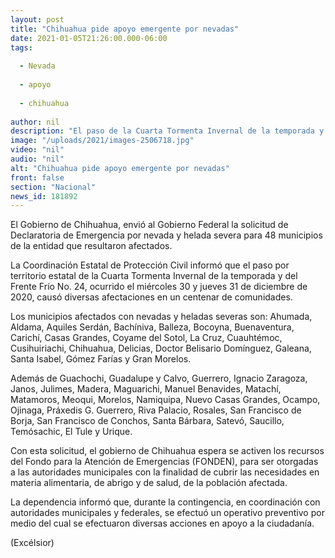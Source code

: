 ```yaml
---
layout: post
title: "Chihuahua pide apoyo emergente por nevadas"
date: 2021-01-05T21:26:00.000-06:00
tags:
  
  - Nevada
  
  - apoyo
  
  - chihuahua
  
author: nil
description: "El paso de la Cuarta Tormenta Invernal de la temporada y del Frente Frío No. 24, ocurrido el miércoles 30 y jueves 31 de diciembre de 2020, causó diversas afectaciones en un centenar de comunidades"
image: "/uploads/2021/images-2506718.jpg"
video: "nil"
audio: "nil"
alt: "Chihuahua pide apoyo emergente por nevadas"
front: false
section: "Nacional"
news_id: 181892
---
```


El Gobierno de Chihuahua, envió al Gobierno Federal la solicitud de Declaratoria de Emergencia por nevada y helada severa para 48 municipios de la entidad que resultaron afectados.

La Coordinación Estatal de Protección Civil informó que el paso por territorio estatal de la Cuarta Tormenta Invernal de la temporada y del Frente Frío No. 24, ocurrido el miércoles 30 y jueves 31 de diciembre de 2020, causó diversas afectaciones en un centenar de comunidades.

Los municipios afectados con nevadas y heladas severas son: Ahumada, Aldama, Aquiles Serdán, Bachíniva, Balleza, Bocoyna, Buenaventura, Carichí, Casas Grandes, Coyame del Sotol, La Cruz, Cuauhtémoc, Cusihuiriachi, Chihuahua, Delicias, Doctor Belisario Domínguez, Galeana, Santa Isabel, Gómez Farías y Gran Morelos.

Además de Guachochi, Guadalupe y Calvo, Guerrero, Ignacio Zaragoza, Janos, Julimes, Madera, Maguarichi, Manuel Benavides, Matachí, Matamoros, Meoqui, Morelos, Namiquipa, Nuevo Casas Grandes, Ocampo, Ojinaga, Práxedis G. Guerrero, Riva Palacio, Rosales, San Francisco de Borja, San Francisco de Conchos, Santa Bárbara, Satevó, Saucillo, Temósachic, El Tule y Urique.

Con esta solicitud, el gobierno de Chihuahua espera se activen los recursos del Fondo para la Atención de Emergencias (FONDEN), para ser otorgadas a las autoridades municipales con la finalidad de cubrir las necesidades en materia alimentaria, de abrigo y de salud, de la población afectada.

La dependencia informó que, durante la contingencia, en coordinación con autoridades municipales y federales, se efectuó un operativo preventivo por medio del cual se efectuaron diversas acciones en apoyo a la ciudadanía.

(Excélsior)